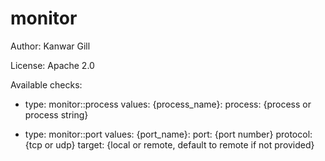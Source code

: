 monitor
=======


Author: Kanwar Gill

License: Apache 2.0



Available checks:

 - type: monitor::process
   values: 
     {process_name}:
       process: {process or process string}


 - type: monitor::port
   values:
     {port_name}:
        port: {port number}
        protocol: {tcp or udp}
        target: {local or remote, default to remote if not provided}


